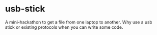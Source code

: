 # usb-stick

A mini-hackathon to get a file from one laptop to another. Why use a usb stick or existing protocols when you can write some code.
